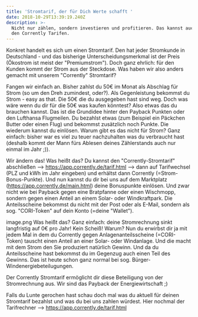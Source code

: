 ```yaml
---
title: 'Stromtarif, der für Dich Werte schafft '
date: 2018-10-29T13:39:19.240Z
description: >-
  Nicht nur zählen, sondern investieren und profitieren. Das kannst auch Du in
  den Corrently Tarifen.
---
```

Konkret handelt es sich um einen Stromtarif. Den hat jeder Stromkunde in Deutschland - und das bisherige Unterscheidungsmerkmal ist der Preis (Ökostrom ist meist der "Premiumstrom"). Doch ganz ehrlich: für den Kunden kommt der Strom aus der Steckdose. Was haben wir also anders gemacht mit unserem "Corrently" Stromtarif?

Fangen wir einfach an. Bisher zahlst du 50€ im Monat als Abschlag für Strom (so um den Dreh zumindest, oder?). Als Gegenleistung bekommst du Strom - easy as that. Die 50€ die du ausgegeben hast sind weg. Doch was wäre wenn du dir für die 50€ was kaufen könntest? Also etwas das du brauchen kannst. Das ist die Grundidee hinter den Payback Punkten oder den Lufthansa Flugmeilen. Du bezahlst etwas (zum Beispiel ein Päckchen Butter oder einen Flug) und bekommst zusätzlich noch Punkte. Die wiederum kannst du einlösen. Warum gibt es das nicht für Strom? Ganz einfach: bisher war es viel zu teuer nachzuhalten was du verbraucht hast (deshalb kommt der Mann fürs Ablesen deines Zählerstands auch nur einmal im Jahr ;)). 

Wir ändern das! Was heißt das? Du kannst den "Corrently-Stromtarif" abschließen --> https://app.corrently.de/tarif.html --> dann auf Tarifwechsel (PLZ und kWh im Jahr eingeben) und erhältst dann Corrently (=Strom-Bonus-Punkte). Und nun kannst du dir bei uns auf dem Marktplatz (https://app.corrently.de/main.html) deine Bonuspunkte einlösen. Und zwar nicht wie bei Payback gegen eine Bratpfanne oder einen Wischmopp, sondern gegen einen Anteil an einem Solar- oder Windkraftpark. Die Anteilsscheine bekommst du nicht mit der Post oder als E-Mail, sondern als sog. "CORI-Token" auf dein Konto (=deine "Wallet").

image.png
Was heißt das? Ganz einfach: deine Stromrechnung sinkt langfristig auf 0€ pro Jahr! Kein Scheiß! Warum? Nun du erwirbst dir ja mit jedem Mal in dem du Corrently gegen Anlagenanteilsscheine (=CORI-Token) tauscht einen Anteil an einer Solar- oder Windanlage. Und die macht mit dem Strom den Sie produziert natürlich Gewinn. Und da du Anteilsscheine hast bekommst du im Gegenzug auch einen Teil des Gewinns. Das ist heute schon ganz normal bei sog. Bürger-Windenergiebeteilugungen. 

Der Corrently Stromtarif ermöglicht dir diese Beteiligung von der Stromrechnung aus. Wir sind das Payback der Energiewirtschaft ;) 

Falls du Lunte gerochen hast schau doch mal was du aktuell für deinen Stromtarif bezahlst und was du bei uns zahlen würdest. Hier nochmal der Tarifrechner --> https://app.corrently.de/tarif.html
